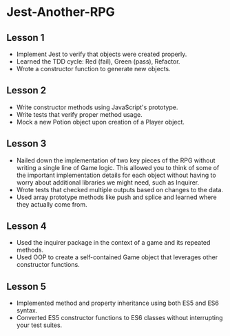 # Jest-Another-RPG

## Lesson 1
* Implement Jest to verify that objects were created properly.
* Learned the TDD cycle: Red (fail), Green (pass), Refactor.
* Wrote a constructor function to generate new objects.

## Lesson 2
* Write constructor methods using JavaScript's prototype.
* Write tests that verify proper method usage.
* Mock a new Potion object upon creation of a Player object.

## Lesson 3 
* Nailed down the implementation of two key pieces of the RPG without writing a single line of Game logic. This allowed you to think of some of the important implementation details for each object without having to worry about additional libraries we might need, such as Inquirer.
* Wrote tests that checked multiple outputs based on changes to the data.
* Used array prototype methods like push and splice and learned where they actually come from.

## Lesson 4 
* Used the inquirer package in the context of a game and its repeated methods.
* Used OOP to create a self-contained Game object that leverages other constructor functions.

## Lesson 5
* Implemented method and property inheritance using both ES5 and ES6 syntax.
* Converted ES5 constructor functions to ES6 classes without interrupting your test suites.